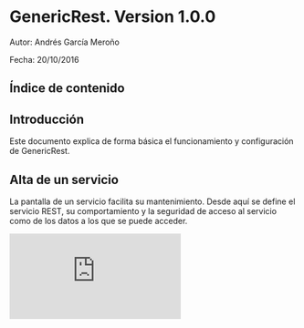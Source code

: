 # GenericRest. Version 1.0.0
Autor: Andrés García Meroño

Fecha: 20/10/2016

## Índice de contenido

## Introducción

Este documento explica de forma básica el funcionamiento y configuración de GenericRest.

## Alta de un servicio

La pantalla de un servicio facilita su mantenimiento. Desde aquí se define el servicio REST, su
comportamiento y la seguridad de acceso al servicio como de los datos a los que se puede acceder.

![GitHub Logo](http://www.subirimagenes.com/imagedata.php?url=http://s2.subirimagenes.com/otros/9649202imagenservicio.jpg)
